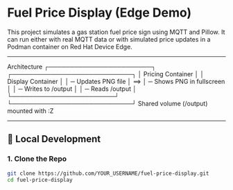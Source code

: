 # Fuel Price Display (Edge Demo)

This project simulates a gas station fuel price sign using MQTT and Pillow. It can run either with real MQTT data or with simulated price updates in a Podman container on Red Hat Device Edge.

---
Architecture
┌────────────────────────┐     ┌────────────────────────────┐
│ Pricing Container      │     │ Display Container          │
│ ─ Updates PNG file     │ ==> │ ─ Shows PNG in fullscreen  │
│ ─ Writes to /output    │     │ ─ Reads /output            │
└────────────────────────┘     └────────────────────────────┘
                 Shared volume (/output) mounted with :Z






---

## 🔧 Local Development

### 1. Clone the Repo

```bash
git clone https://github.com/YOUR_USERNAME/fuel-price-display.git
cd fuel-price-display

